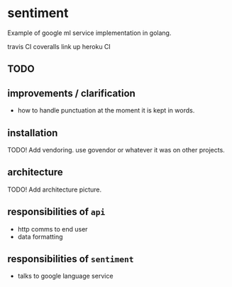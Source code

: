 # sentiment

Example of google ml service implementation in golang.

travis CI
coveralls
link up heroku CI

## TODO

## improvements / clarification

- how to handle punctuation at the moment it is kept in words.

## installation

TODO! Add vendoring. use govendor or whatever it was on other projects.

## architecture

TODO! Add architecture picture.

## responsibilities of `api`

- http comms to end user
- data formatting


## responsibilities of `sentiment`

- talks to google language service
